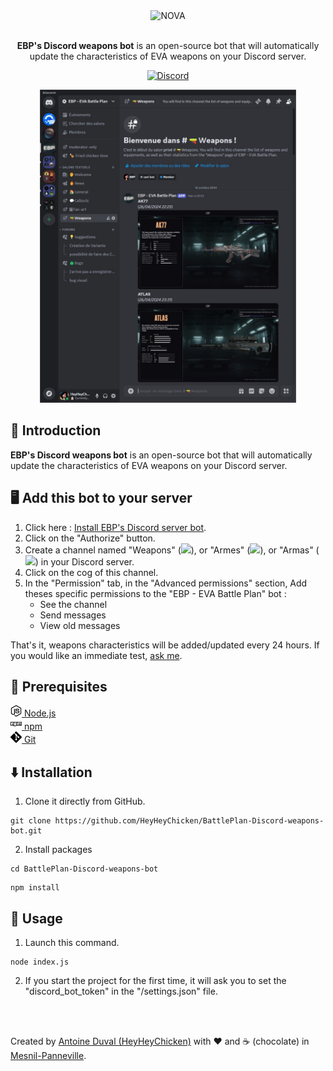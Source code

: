 <div align="center">

<img src="https://evabattleplan.com/wp-content/uploads/logo-black.png" alt="NOVA" width="300">
<br><br>

**EBP's Discord weapons bot** is an open-source bot that will automatically update the characteristics of EVA weapons on your Discord server.<br>

[![Discord](https://img.shields.io/discord/1113942572818255992?label=Discord&style=flat&logo=discord)](https://discord.gg/4Q8T66z447)

<img width="410px" src="https://raw.githubusercontent.com/HeyHeyChicken/BattlePlan-Discord-weapons-bot/refs/heads/main/.github/screenshot.jpg">
</div>

## 👋 Introduction

**EBP's Discord weapons bot** is an open-source bot that will automatically update the characteristics of EVA weapons on your Discord server.

## 🖥️ Add this bot to your server

1. Click here : [Install EBP's Discord server bot](https://discord.com/oauth2/authorize?client_id=1295696799839031318&permissions=0&integration_type=0&scope=bot).
2. Click on the "Authorize" button.
3. Create a channel named "Weapons" (<img width="20px" src="https://evabattleplan.com/wp-content/uploads/en.png">), or "Armes" (<img width="20px" src="https://evabattleplan.com/wp-content/uploads/fr.png">), or "Armas" (<img width="20px" src="https://evabattleplan.com/wp-content/uploads/es.png">) in your Discord server.
4. Click on the cog of this channel.
5. In the "Permission" tab, in the "Advanced permissions" section, Add theses specific permissions to the "EBP - EVA Battle Plan" bot :
   - See the channel
   - Send messages
   - View old messages

That's it, weapons characteristics will be added/updated every 24 hours. If you would like an immediate test, [ask me](https://discordapp.com/users/195958479394045952).

## 🔧 Prerequisites

[<img src="https://raw.githubusercontent.com/HeyHeyChicken/BattlePlan-Discord-weapons-bot/refs/heads/main/.github/nodeJSLogo.png" width="18" /> Node.js](https://nodejs.org/)<br/>
[<img src="https://raw.githubusercontent.com/HeyHeyChicken/BattlePlan-Discord-weapons-bot/refs/heads/main/.github/npmLogo.png" width="18" /> npm](https://npmjs.com/)<br/>
[<img src="https://raw.githubusercontent.com/HeyHeyChicken/BattlePlan-Discord-weapons-bot/refs/heads/main/.github/gitLogo.png" width="18" /> Git](https://git-scm.com/)<br/>

## ⬇️ Installation

1. Clone it directly from GitHub.

```
git clone https://github.com/HeyHeyChicken/BattlePlan-Discord-weapons-bot.git
```

2. Install packages

```
cd BattlePlan-Discord-weapons-bot
```

```
npm install
```

## 🚀 Usage

1. Launch this command.

```
node index.js
```

2. If you start the project for the first time, it will ask you to set the "discord_bot_token" in the "/settings.json" file.

<br>
<br>

Created by [Antoine Duval (HeyHeyChicken)](//antoine.cuffel.fr) with ❤ and ☕ (chocolate) in [Mesnil-Panneville](//en.wikipedia.org/wiki/Mesnil-Panneville).
